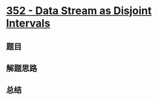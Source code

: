 # [352 - Data Stream as Disjoint Intervals](https://leetcode.com/problems/data-stream-as-disjoint-intervals/)

## 题目


## 解题思路


## 总结



